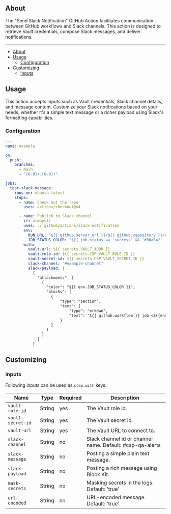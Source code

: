 ## About

The "Send Slack Notification" GitHub Action facilitates communication between GitHub workflows and Slack channels.
This action is designed to retrieve Vault credentials, compose Slack messages, and deliver notifications.
___

- [About](#about)
- [Usage](#usage)
  - [Configuration](#configuration)
- [Customizing](#customizing)
  - [inputs](#inputs)

## Usage

This action accepts inputs such as Vault credentials, Slack channel details, and message content. Customize your Slack notifications based on your needs, whether it's a simple text message or a richer payload using Slack's formatting capabilities.

### Configuration

```yaml
---
name: example

on:
  push:
    branches:
      - main
      - "[0-9]+.[0-9]+"

jobs:
  test-slack-message:
    runs-on: ubuntu-latest
    steps:
      - name: Check out the repo
        uses: actions/checkout@v4

      - name: Publish to Slack channel
        if: always()
        uses: ./.github/actions/slack-notification
        env:
          RUN_URL: "${{ github.server_url }}/${{ github.repository }}/actions/runs/${{ github.run_id }}"
          JOB_STATUS_COLOR: "${{ job.status == 'success' && '#36a64f' || '#D40E0D' }}"
        with:
          vault-url: ${{ secrets.VAULT_ADDR }}
          vault-role-id: ${{ secrets.CSP_VAULT_ROLE_ID }}
          vault-secret-id: ${{ secrets.CSP_VAULT_SECRET_ID }}
          slack-channel: "#example-channel"
          slack-payload: |
            {
              "attachments": [
                {
                  "color": "${{ env.JOB_STATUS_COLOR }}",
                  "blocks": [
                    {
                        "type": "section",
                        "text": {
                            "type": "mrkdwn",
                            "text": "${{ github.workflow }} job <${{env.RUN_URL}}|${{ inputs.prefix }}> triggered by `${{github.actor}}`"
                        }
                    }
                  ]
                }
              ]
            }


```

## Customizing

### inputs

Following inputs can be used as `step.with` keys:

| Name             | Type     | Required | Description                                                 |
|------------------|----------|----------|-------------------------------------------------------------|
| `vault-role-id`  | String   | yes      | The Vault role id.                                          |
| `vault-secret-id`| String   | yes      | The Vault secret id.                                        |
| `vault-url`      | String   | yes      | The Vault URL to connect to.                                |
| `slack-channel`  | String   | no       | Slack channel id or channel name. Default: #csp-qa-alerts   |
| `slack-message`  | String   | no       | Posting a simple plain text message.                        |
| `slack-payload`  | String   | no       | Posting a rich message using Block Kit.                     |
| `mask-secrets`   | String   | no       | Masking secrets in the logs. Default: 'true'                |
| `url-encoded`    | String   | no       | URL-encoded message. Default: 'true'                        |
